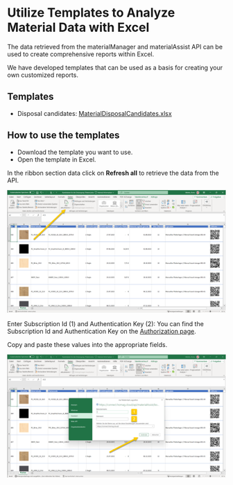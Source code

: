 ﻿# Utilize Templates to Analyze Material Data with Excel

The data retrieved from the materialManager and materialAssist API can be used to create comprehensive reports within Excel.  

We have developed templates that can be used as a basis for creating your own customized reports.

## Templates

- Disposal candidates: [MaterialDisposalCandidates.xlsx](MaterialDisposalCandidates.xlsx)


## How to use the templates

- Download the template you want to use.
- Open the template in Excel.

In the ribbon section data click on <strong>Refresh all</strong> to retrieve the data from the API.

![alt text](Excel-Templates-Refresh-01-de.png)

Enter Subscription Id (1) and Authentication Key (2): You can find the Subscription Id and Authentication Key on the [Authorization page](..\..\..\..\AuthenticationSamples\Readme.md). 

Copy and paste these values into the appropriate fields.

![alt text](Excel-Templates-Authentication-01-de.png)

